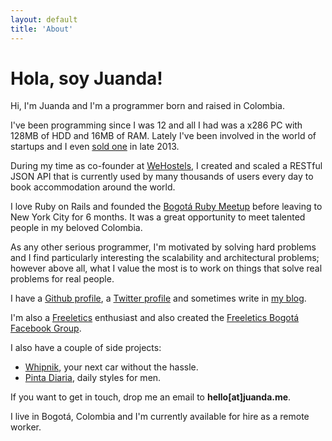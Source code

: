```yaml
---
layout: default
title: 'About'
---
```


# Hola, soy Juanda!

Hi, I'm Juanda and I'm a programmer born and raised in Colombia.

I've been programming since I was 12 and all I had was a x286 PC with 128MB of HDD and 16MB of RAM.
Lately I've been involved in the world of startups and I even
<a href='http://www.studentuniverse.com/blog/2013/11/studentuniverse-acquires-travel-startup-wehostels/'
target='_blank' rel='nofollow'>sold one</a> in late 2013.

During my time as co-founder at <a href='https://wehostels.com' target='_blank' rel='nofollow'>WeHostels</a>,
I created and scaled a RESTful JSON API that is currently used by many thousands of users every day
to book accommodation around the world.

I love Ruby on Rails and founded the
<a href='http://www.meetup.com/bogota-ruby-meetup/' target='_blank' rel='nofollow'>Bogotá Ruby Meetup</a>
before leaving to New York City for 6 months. It was a great opportunity to meet talented
people in my beloved Colombia.

As any other serious programmer, I'm motivated by solving hard problems and I find particularly
interesting the scalability and architectural problems; however above all, what I value the most
is to work on things that solve real problems for real people.

I have a
<a href='https://github.com/juandazapata' target='_blank' rel='nofollow'>Github profile</a>,
a <a href='https://twitter.com/juanzuluaga' target='_blank' rel='nofollow'>Twitter profile</a>
and sometimes write in [my blog](http://juanda.me).

I'm also a
<a href='https://www.freeletics.com/en/users/445026/feed' target='_blank' rel='nofollow'>Freeletics</a>
enthusiast and also created the
<a href='https://www.facebook.com/groups/1544842239085626/' target='_blank' rel='nofollow'>Freeletics Bogotá Facebook Group</a>.

I also have a couple of side projects:

<ul>
  <li><a href='http://whipnik.com' rel='nofollow' target='_blank'>Whipnik</a>, your next car without the hassle.</li>
  <li><a href='http://www.pintadiaria.com' rel='nofollow' target='_blank'>Pinta Diaria</a>, daily styles for men.</li>
</ul>

If you want to get in touch, drop me an email to **hello[at]juanda.me**.

I live in Bogotá, Colombia and I'm currently available for hire as a remote worker.
